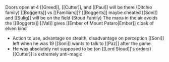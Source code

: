 Doors open at 4
[[Greed]], [[Cutter]], and [[Paul]] will be there (Ditchio family)
[[Boggerts]] vs [[Familiars]]?
[[Boggerts]] maybe cheated
[[Soni]] and [[Sulig]] will be on the field (Stoud Family)
The mana in the air avoids the [[Boggerts]]
[[Val]] gives [[Ember of Mount Pataro|Ember]] cloak of elven kind
- Action to use, advantage on stealth, disadvantage on perception
[[Soni]] left when he was 19
[[Soni]] wants to talk to [[Paz]] after the game
- He was absolutely not supposed to be (on [[Lord Stoud]]'s orders)
[[Cutter]] is extremely anti-magic
